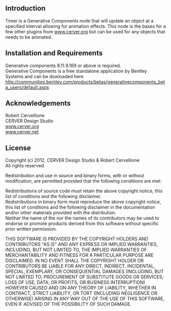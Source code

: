 Introduction
------------

Timer is a Generative Components node that will update an object at a specified interval allowing for animation effects. This node is the bases for a few other plugins from www.cerver.org but can be used for any objects that needs to be animated. 


Installation and Requirements <a id="install" />
-----------------------------

Generative components 8.11.9.169 or above is required.  
Generative Components is a free standalone application by Bentley Systems and can be dowloaded here  
http://communities.bentley.com/products/betas/generativecomponents_beta_users/default.aspx


Acknowledgements <a id="acknowledgements" />
----------------

Robert Cervellione  
CERVER Design Studio  
www.cerver.org  
www.cerver.net  

License <a id="license" />
----------------

Copyright (c) 2012, CERVER Design Studio & Robert Cervellione  
All rights reserved.  

Redistribution and use in source and binary forms, with or without modification, are permitted provided that the following conditions are met:  

Redistributions of source code must retain the above copyright notice, this list of conditions and the following disclaimer.  
Redistributions in binary form must reproduce the above copyright notice, this list of conditions and the following disclaimer in the documentation and/or other materials provided with the distribution.  
Neither the name of the <ORGANIZATION> nor the names of its contributors may be used to endorse or promote products derived from this software without specific prior written permission.  

THIS SOFTWARE IS PROVIDED BY THE COPYRIGHT HOLDERS AND CONTRIBUTORS "AS IS" AND ANY EXPRESS OR IMPLIED WARRANTIES, INCLUDING, BUT NOT LIMITED TO, THE IMPLIED WARRANTIES OF MERCHANTABILITY AND FITNESS FOR A PARTICULAR PURPOSE ARE DISCLAIMED. IN NO EVENT SHALL THE COPYRIGHT HOLDER OR CONTRIBUTORS BE LIABLE FOR ANY DIRECT, INDIRECT, INCIDENTAL, SPECIAL, EXEMPLARY, OR CONSEQUENTIAL DAMAGES (INCLUDING, BUT NOT LIMITED TO, PROCUREMENT OF SUBSTITUTE GOODS OR SERVICES; LOSS OF USE, DATA, OR PROFITS; OR BUSINESS INTERRUPTION) HOWEVER CAUSED AND ON ANY THEORY OF LIABILITY, WHETHER IN CONTRACT, STRICT LIABILITY, OR TORT (INCLUDING NEGLIGENCE OR OTHERWISE) ARISING IN ANY WAY OUT OF THE USE OF THIS SOFTWARE, EVEN IF ADVISED OF THE POSSIBILITY OF SUCH DAMAGE.